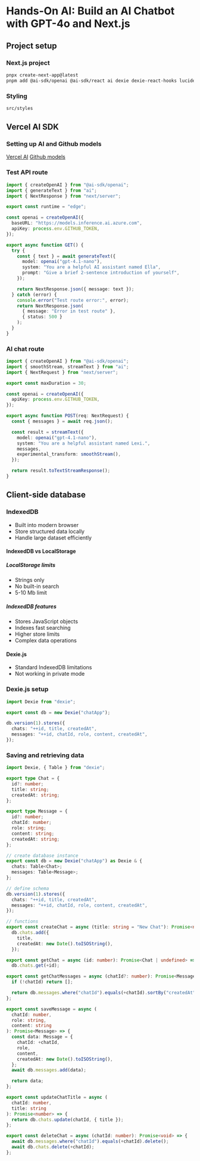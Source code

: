 # Hands-On AI: Build an AI Chatbot with GPT-4o and Next.js

## Project setup

### Next.js project

```sh
pnpx create-next-app@latest
pnpm add @ai-sdk/openai @ai-sdk/react ai dexie dexie-react-hooks lucide-react react-markdown
```

### Styling

```sh
src/styles
```

## Vercel AI SDK

### Setting up AI and Github models

[Vercel AI](https://ai-sdk.dev/docs/introduction)
[Github models](https://docs.github.com/en/github-models)

### Test API route

```ts
import { createOpenAI } from "@ai-sdk/openai";
import { generateText } from "ai";
import { NextResponse } from "next/server";

export const runtime = "edge";

const openai = createOpenAI({
  baseURL: "https://models.inference.ai.azure.com",
  apiKey: process.env.GITHUB_TOKEN,
});

export async function GET() {
  try {
    const { text } = await generateText({
      model: openai("gpt-4.1-nano"),
      system: "You are a helpful AI assistant named Ella",
      prompt: "Give a brief 2-sentence introduction of yourself",
    });

    return NextResponse.json({ message: text });
  } catch (error) {
    console.error("Test route error:", error);
    return NextResponse.json(
      { message: "Error in test route" },
      { status: 500 }
    );
  }
} 
```

### AI chat route

```ts
import { createOpenAI } from "@ai-sdk/openai";
import { smoothStream, streamText } from "ai";
import { NextRequest } from "next/server";

export const maxDuration = 30;

const openai = createOpenAI({
  apiKey: process.env.GITHUB_TOKEN,
});

export async function POST(req: NextRequest) {
  const { messages } = await req.json();

  const result = streamText({
    model: openai("gpt-4.1-nano"),
    system: "You are a helpful assistant named Lexi.",
    messages,
    experimental_transform: smoothStream(),
  });

  return result.toTextStreamResponse();
}
```

## Client-side database

### IndexedDB

- Built into modern browser
- Store structured data locally
- Handle large dataset efficiently

#### IndexedDB vs LocalStorage

##### LocalStorage limits

- Strings only
- No built-in search
- 5-10 Mb limit

##### IndexedDB features

- Stores JavaScript objects
- Indexes fast searching
- Higher store limits
- Complex data operations

#### Dexie.js

- Standard IndexedDB limitations
- Not working in private mode

### Dexie.js setup

```ts
import Dexie from "dexie";

export const db = new Dexie("chatApp");

db.version(1).stores({
  chats: "++id, title, createdAt",
  messages: "++id, chatId, role, content, createdAt",
});
```

### Saving and retrieving data

```ts
import Dexie, { Table } from "dexie";

export type Chat = {
  id?: number;
  title: string;
  createdAt: string;
};

export type Message = {
  id?: number;
  chatId: number;
  role: string;
  content: string;
  createdAt: string;
};

// create database instance
export const db = new Dexie("chatApp") as Dexie & {
  chats: Table<Chat>;
  messages: Table<Message>;
};

// define schema
db.version(1).stores({
  chats: "++id, title, createdAt",
  messages: "++id, chatId, role, content, createdAt",
});

// functions
export const createChat = async (title: string = "New Chat"): Promise<number> =>
  db.chats.add({
    title,
    createdAt: new Date().toISOString(),
  });

export const getChat = async (id: number): Promise<Chat | undefined> =>
  db.chats.get(+id);

export const getChatMessages = async (chatId?: number): Promise<Message[]> => {
  if (!chatId) return [];

  return db.messages.where("chatId").equals(+chatId).sortBy("createdAt");
};

export const saveMessage = async (
  chatId: number,
  role: string,
  content: string
): Promise<Message> => {
  const data: Message = {
    chatId: +chatId,
    role,
    content,
    createdAt: new Date().toISOString(),
  };
  await db.messages.add(data);

  return data;
};

export const updateChatTitle = async (
  chatId: number,
  title: string
): Promise<number> => {
  return db.chats.update(chatId, { title });
};

export const deleteChat = async (chatId: number): Promise<void> => {
  await db.messages.where("chatId").equals(+chatId).delete();
  await db.chats.delete(+chatId);
};
```
